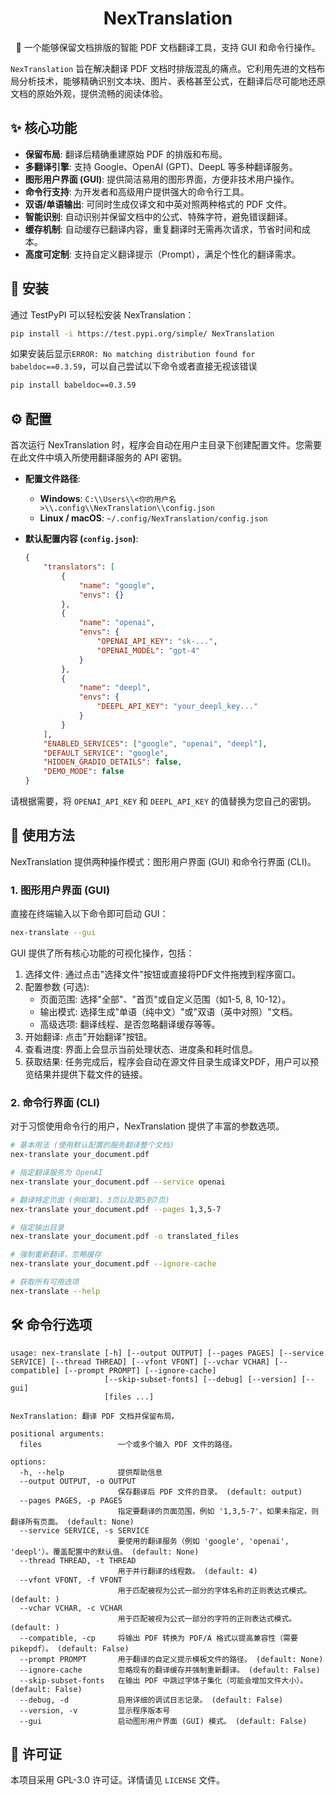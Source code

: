 <h1 align="center">NexTranslation</h1>


<p align="center">
  📖 一个能够保留文档排版的智能 PDF 文档翻译工具，支持 GUI 和命令行操作。
</p>

`NexTranslation` 旨在解决翻译 PDF 文档时排版混乱的痛点。它利用先进的文档布局分析技术，能够精确识别文本块、图片、表格甚至公式，在翻译后尽可能地还原文档的原始外观，提供流畅的阅读体验。

## ✨ 核心功能

- **保留布局**: 翻译后精确重建原始 PDF 的排版和布局。
- **多翻译引擎**: 支持 Google、OpenAI (GPT)、DeepL 等多种翻译服务。
- **图形用户界面 (GUI)**: 提供简洁易用的图形界面，方便非技术用户操作。
- **命令行支持**: 为开发者和高级用户提供强大的命令行工具。
- **双语/单语输出**: 可同时生成仅译文和中英对照两种格式的 PDF 文件。
- **智能识别**: 自动识别并保留文档中的公式、特殊字符，避免错误翻译。
- **缓存机制**: 自动缓存已翻译内容，重复翻译时无需再次请求，节省时间和成本。
- **高度可定制**: 支持自定义翻译提示（Prompt），满足个性化的翻译需求。

## 🚀 安装

通过 TestPyPI 可以轻松安装 NexTranslation：

```bash
pip install -i https://test.pypi.org/simple/ NexTranslation
```
如果安装后显示`ERROR: No matching distribution found for babeldoc==0.3.59`，可以自己尝试以下命令或者直接无视该错误
```bash
pip install babeldoc==0.3.59
```

## ⚙️ 配置

首次运行 NexTranslation 时，程序会自动在用户主目录下创建配置文件。您需要在此文件中填入所使用翻译服务的 API 密钥。

- **配置文件路径**:
  - **Windows**: `C:\\Users\\<你的用户名>\\.config\\NexTranslation\\config.json`
  - **Linux / macOS**: `~/.config/NexTranslation/config.json`

- **默认配置内容 (`config.json`)**:
  ```json
  {
      "translators": [
          {
              "name": "google",
              "envs": {}
          },
          {
              "name": "openai",
              "envs": {
                  "OPENAI_API_KEY": "sk-...",
                  "OPENAI_MODEL": "gpt-4"
              }
          },
          {
              "name": "deepl",
              "envs": {
                  "DEEPL_API_KEY": "your_deepl_key..."
              }
          }
      ],
      "ENABLED_SERVICES": ["google", "openai", "deepl"],
      "DEFAULT_SERVICE": "google",
      "HIDDEN_GRADIO_DETAILS": false,
      "DEMO_MODE": false
  }
  ```

请根据需要，将 `OPENAI_API_KEY` 和 `DEEPL_API_KEY` 的值替换为您自己的密钥。

## 📖 使用方法

NexTranslation 提供两种操作模式：图形用户界面 (GUI) 和命令行界面 (CLI)。

### 1. 图形用户界面 (GUI)

直接在终端输入以下命令即可启动 GUI：

```bash
nex-translate --gui
```

GUI 提供了所有核心功能的可视化操作，包括：
1. 选择文件: 通过点击"选择文件"按钮或直接将PDF文件拖拽到程序窗口。
2. 配置参数 (可选):
    - 页面范围: 选择"全部"、"首页"或自定义范围（如1-5, 8, 10-12）。
    - 输出模式: 选择生成"单语（纯中文）"或"双语（英中对照）"文档。
    - 高级选项: 翻译线程、是否忽略翻译缓存等等。
3. 开始翻译: 点击"开始翻译"按钮。
4. 查看进度: 界面上会显示当前处理状态、进度条和耗时信息。
5. 获取结果: 任务完成后，程序会自动在源文件目录生成译文PDF，用户可以预览结果并提供下载文件的链接。

### 2. 命令行界面 (CLI)

对于习惯使用命令行的用户，NexTranslation 提供了丰富的参数选项。

```bash
# 基本用法 (使用默认配置的服务翻译整个文档)
nex-translate your_document.pdf

# 指定翻译服务为 OpenAI
nex-translate your_document.pdf --service openai

# 翻译特定页面 (例如第1、3页以及第5到7页)
nex-translate your_document.pdf --pages 1,3,5-7

# 指定输出目录
nex-translate your_document.pdf -o translated_files

# 强制重新翻译，忽略缓存
nex-translate your_document.pdf --ignore-cache

# 获取所有可用选项
nex-translate --help
```

## 🛠️ 命令行选项

```
usage: nex-translate [-h] [--output OUTPUT] [--pages PAGES] [--service SERVICE] [--thread THREAD] [--vfont VFONT] [--vchar VCHAR] [--compatible] [--prompt PROMPT] [--ignore-cache]
                     [--skip-subset-fonts] [--debug] [--version] [--gui]
                     [files ...]

NexTranslation: 翻译 PDF 文档并保留布局。

positional arguments:
  files                 一个或多个输入 PDF 文件的路径。

options:
  -h, --help            提供帮助信息
  --output OUTPUT, -o OUTPUT
                        保存翻译后 PDF 文件的目录。 (default: output)
  --pages PAGES, -p PAGES
                        指定要翻译的页面范围，例如 '1,3,5-7'。如果未指定，则翻译所有页面。 (default: None)
  --service SERVICE, -s SERVICE
                        要使用的翻译服务（例如 'google', 'openai', 'deepl'）。覆盖配置中的默认值。 (default: None)
  --thread THREAD, -t THREAD
                        用于并行翻译的线程数。 (default: 4)
  --vfont VFONT, -f VFONT
                        用于匹配被视为公式一部分的字体名称的正则表达式模式。 (default: )
  --vchar VCHAR, -c VCHAR
                        用于匹配被视为公式一部分的字符的正则表达式模式。 (default: )
  --compatible, -cp     将输出 PDF 转换为 PDF/A 格式以提高兼容性（需要 pikepdf）。 (default: False)
  --prompt PROMPT       用于翻译的自定义提示模板文件的路径。 (default: None)
  --ignore-cache        忽略现有的翻译缓存并强制重新翻译。 (default: False)
  --skip-subset-fonts   在输出 PDF 中跳过字体子集化（可能会增加文件大小）。 (default: False)
  --debug, -d           启用详细的调试日志记录。 (default: False)
  --version, -v         显示程序版本号
  --gui                 启动图形用户界面 (GUI) 模式。 (default: False)
```

## 📄 许可证

本项目采用 GPL-3.0 许可证。详情请见 `LICENSE` 文件。


